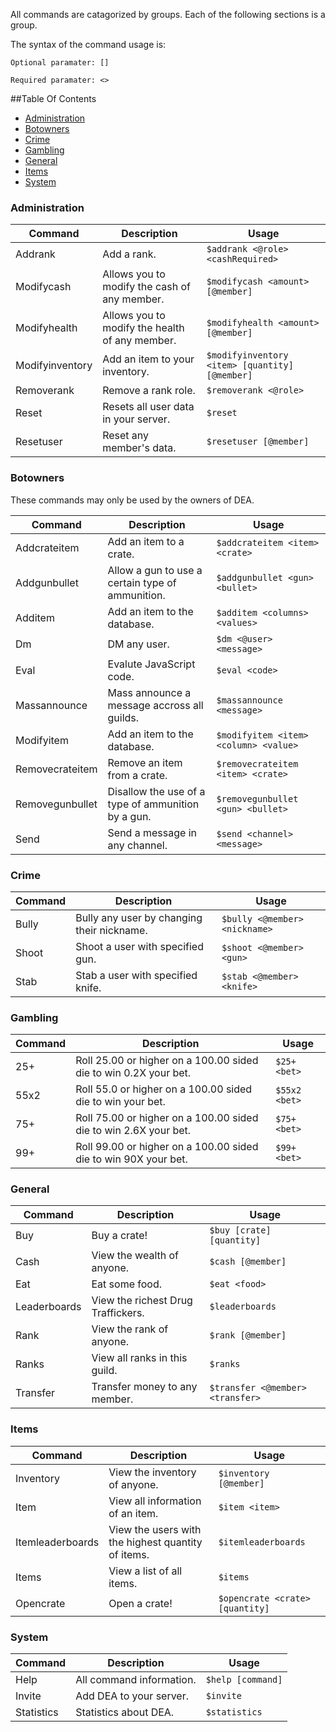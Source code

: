 All commands are catagorized by groups. Each of the following sections is a group.

The syntax of the command usage is:

`Optional paramater: []`

`Required paramater: <>`

##Table Of Contents
- [Administration](#administration)
- [Botowners](#botowners)
- [Crime](#crime)
- [Gambling](#gambling)
- [General](#general)
- [Items](#items)
- [System](#system)

### Administration
Command | Description | Usage
---------------- | -------------- | -------
Addrank|Add a rank.|`$addrank <@role> <cashRequired>`
Modifycash|Allows you to modify the cash of any member.|`$modifycash <amount> [@member]`
Modifyhealth|Allows you to modify the health of any member.|`$modifyhealth <amount> [@member]`
Modifyinventory|Add an item to your inventory.|`$modifyinventory <item> [quantity] [@member]`
Removerank|Remove a rank role.|`$removerank <@role>`
Reset|Resets all user data in your server.|`$reset`
Resetuser|Reset any member's data.|`$resetuser [@member]`

### Botowners

These commands may only be used by the owners of DEA.

Command | Description | Usage
---------------- | -------------- | -------
Addcrateitem|Add an item to a crate.|`$addcrateitem <item> <crate>`
Addgunbullet|Allow a gun to use a certain type of ammunition.|`$addgunbullet <gun> <bullet>`
Additem|Add an item to the database.|`$additem <columns> <values>`
Dm|DM any user.|`$dm <@user> <message>`
Eval|Evalute JavaScript code.|`$eval <code>`
Massannounce|Mass announce a message accross all guilds.|`$massannounce <message>`
Modifyitem|Add an item to the database.|`$modifyitem <item> <column> <value>`
Removecrateitem|Remove an item from a crate.|`$removecrateitem <item> <crate>`
Removegunbullet|Disallow the use of a type of ammunition by a gun.|`$removegunbullet <gun> <bullet>`
Send|Send a message in any channel.|`$send <channel> <message>`

### Crime
Command | Description | Usage
---------------- | -------------- | -------
Bully|Bully any user by changing their nickname.|`$bully <@member> <nickname>`
Shoot|Shoot a user with specified gun.|`$shoot <@member> <gun>`
Stab|Stab a user with specified knife.|`$stab <@member> <knife>`

### Gambling
Command | Description | Usage
---------------- | -------------- | -------
25+|Roll 25.00 or higher on a 100.00 sided die to win 0.2X your bet.|`$25+ <bet>`
55x2|Roll 55.0 or higher on a 100.00 sided die to win your bet.|`$55x2 <bet>`
75+|Roll 75.00 or higher on a 100.00 sided die to win 2.6X your bet.|`$75+ <bet>`
99+|Roll 99.00 or higher on a 100.00 sided die to win 90X your bet.|`$99+ <bet>`

### General
Command | Description | Usage
---------------- | -------------- | -------
Buy|Buy a crate!|`$buy [crate] [quantity]`
Cash|View the wealth of anyone.|`$cash [@member]`
Eat|Eat some food.|`$eat <food>`
Leaderboards|View the richest Drug Traffickers.|`$leaderboards`
Rank|View the rank of anyone.|`$rank [@member]`
Ranks|View all ranks in this guild.|`$ranks`
Transfer|Transfer money to any member.|`$transfer <@member> <transfer>`

### Items
Command | Description | Usage
---------------- | -------------- | -------
Inventory|View the inventory of anyone.|`$inventory [@member]`
Item|View all information of an item.|`$item <item>`
Itemleaderboards|View the users with the highest quantity of items.|`$itemleaderboards`
Items|View a list of all items.|`$items`
Opencrate|Open a crate!|`$opencrate <crate> [quantity]`

### System
Command | Description | Usage
---------------- | -------------- | -------
Help|All command information.|`$help [command]`
Invite|Add DEA to your server.|`$invite`
Statistics|Statistics about DEA.|`$statistics`
